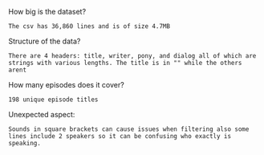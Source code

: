 How big is the dataset?

    The csv has 36,860 lines and is of size 4.7MB

Structure of the data?

    There are 4 headers: title, writer, pony, and dialog all of which are strings with various lengths. The title is in "" while the others arent

How many episodes does it cover?

    198 unique episode titles

Unexpected aspect:

    Sounds in square brackets can cause issues when filtering also some lines include 2 speakers so it can be confusing who exactly is speaking.